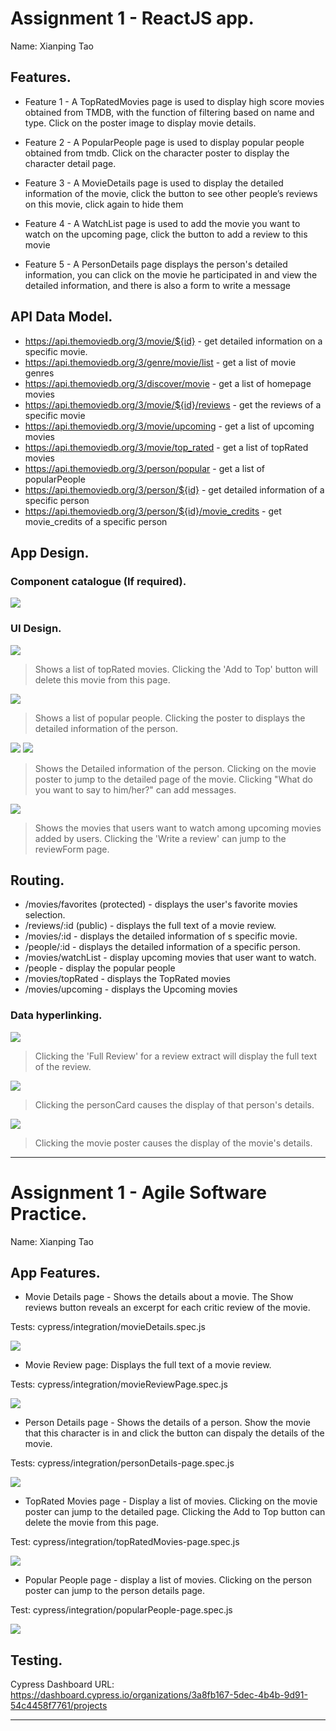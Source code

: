 # Assignment 1 - ReactJS app.

Name: Xianping Tao

## Features.

 + Feature 1 - A TopRatedMovies page is used to display high score movies obtained from TMDB, with the function of filtering based on  name and type. Click on the poster image to display movie details.

 + Feature 2 - A PopularPeople page is used to display popular people obtained from tmdb. Click on the character poster to display the character detail page.

 + Feature 3 - A MovieDetails page is used to display the detailed information of the movie, click the button to see other people’s reviews on this movie, click again to hide them

 + Feature 4 - A WatchList page is used to add the movie you want to watch on the upcoming page, click the button to add a review to this movie

 + Feature 5 - A PersonDetails page displays the person's detailed information, you can click on the movie he participated in and view the detailed information, and there is also a form to write a message


## API Data Model.

+ https://api.themoviedb.org/3/movie/${id} - get detailed information on a specific movie. 
+ https://api.themoviedb.org/3/genre/movie/list - get a list of movie genres
+ https://api.themoviedb.org/3/discover/movie - get a list of homepage movies
+ https://api.themoviedb.org/3/movie/${id}/reviews - get the reviews of a specific movie
+ https://api.themoviedb.org/3/movie/upcoming - get a list of upcoming movies
+ https://api.themoviedb.org/3/movie/top_rated - get a list of topRated movies
+ https://api.themoviedb.org/3/person/popular - get a list of popularPeople
+ https://api.themoviedb.org/3/person/${id} - get detailed information of a specific person
+ https://api.themoviedb.org/3/person/${id}/movie_credits - get movie_credits of a specific person

## App Design.

### Component catalogue (If required).

![][storybook]

### UI Design.

![][topRatedMovies]
>Shows a list of topRated movies. Clicking the 'Add to Top' button will delete this movie from this page.

![][popularPeople]
>Shows a list of popular people. Clicking the poster to displays the detailed information of the person.

![][personDetails]
![][personDetails2]
>Shows the Detailed information of the person. Clicking on the movie poster to jump to the detailed page of the movie. Clicking "What do you want to say to him/her?" can add messages.

![][watchList]
>Shows the movies that users want to watch among upcoming movies added by users. Clicking the 'Write a review' can jump to the reviewForm page.

## Routing.

+ /movies/favorites (protected) - displays the user's favorite movies selection.
+ /reviews/:id (public) - displays the full text of a movie review.
+ /movies/:id - displays the detailed information of s specific movie.
+ /people/:id - displays the detailed information of a specific person.
+ /movies/watchList - display upcoming movies that user want to watch.
+ /people - display the popular people
+ /movies/topRated - displays the TopRated movies
+ /movies/upcoming - displays the Upcoming movies



### Data hyperlinking.



![][reviewLink]
>Clicking the 'Full Review' for a review extract will display the full text of the review.

![][personLink]
>Clicking the personCard causes the display of that person's details.

![][movieLink]
>Clicking the movie poster causes the display of the movie's details.


---------------------------------

# Assignment 1 - Agile Software Practice.

Name: Xianping Tao

## App Features.
 
+ Movie Details page - Shows the details about a movie. The Show reviews button reveals an excerpt for each critic review of the movie.

Tests: cypress/integration/movieDetails.spec.js 

![][movieDetail]

+ Movie Review page: Displays the full text of a movie review.

Tests: cypress/integration/movieReviewPage.spec.js 

![][review]

+ Person Details page - Shows the details of a person. Show the movie that this character is in and click the button can dispaly the details of the movie.

Tests: cypress/integration/personDetails-page.spec.js

![][personDetails]

+ TopRated Movies page - Display a list of movies. Clicking on the movie poster can jump to the detailed page. Clicking the Add to Top button can delete the movie from this page.

Test: cypress/integration/topRatedMovies-page.spec.js

![][topRatedMovies]

+ Popular People page - display a list of movies. Clicking on the person poster can jump to the person details page.

Test: cypress/integration/popularPeople-page.spec.js

![][popularPeople]

## Testing.

Cypress Dashboard URL: https://dashboard.cypress.io/organizations/3a8fb167-5dec-4b4b-9d91-54c4458f7761/projects



---------------------------------

[storybook]: ./public/storybook.png
[topRatedMovies]: ./public/topRatedMovies.png
[popularPeople]: ./public/popularPeople.png
[personDetails]: ./public/personDetails.png
[personDetails2]: ./public/personDetails2.png
[watchList]: ./public/watchList.png
[reviewLink]: ./public/reviewLink.jpg
[personLink]: ./public/personLink.jpg
[movieLink]: ./public/movieLink.jpg
[review]: ./public/review.png
[movieDetail]: ./public/movieDetail.png
